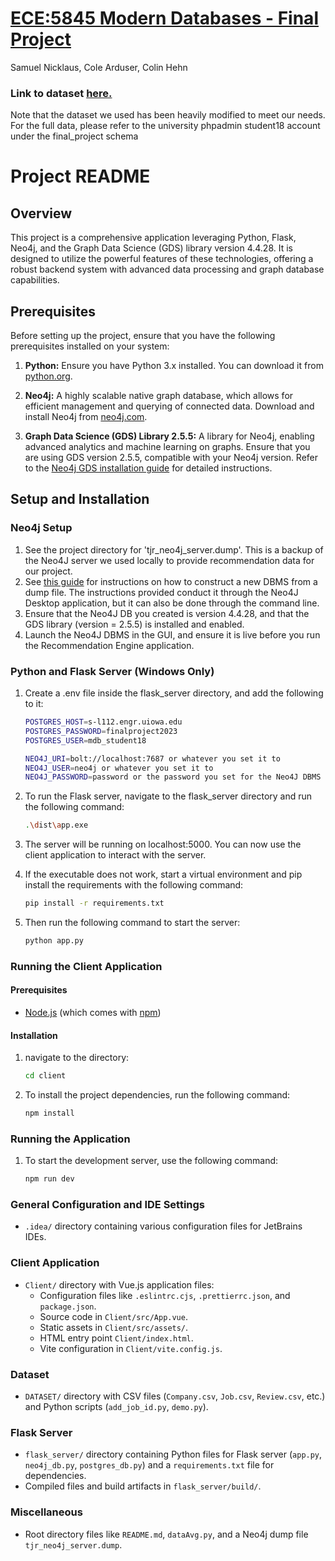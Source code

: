 # [ECE:5845 Modern Databases - Final Project](https://pitch.com/v/ECE5845-Final-Project-Presentation-nguzuq)
Samuel Nicklaus, Cole Arduser, Colin Hehn

### Link to dataset [here.](https://www.kaggle.com/datasets/andresionek/data-jobs-listings-glassdoor/data)
Note that the dataset we used has been heavily modified to meet our needs. For the full data, please refer to the university phpadmin student18 account under the final_project schema

# Project README

## Overview

This project is a comprehensive application leveraging Python, Flask, Neo4j, and the Graph Data Science (GDS) library version 4.4.28. It is designed to utilize the powerful features of these technologies, offering a robust backend system with advanced data processing and graph database capabilities.

## Prerequisites

Before setting up the project, ensure that you have the following prerequisites installed on your system:

1. **Python:** Ensure you have Python 3.x installed. You can download it from [python.org](https://www.python.org/downloads/).

2. **Neo4j:** A highly scalable native graph database, which allows for efficient management and querying of connected data. Download and install Neo4j from [neo4j.com](https://neo4j.com/download/).

3. **Graph Data Science (GDS) Library 2.5.5:** A library for Neo4j, enabling advanced analytics and machine learning on graphs. Ensure that you are using GDS version 2.5.5, compatible with your Neo4j version. Refer to the [Neo4j GDS installation guide](https://neo4j.com/docs/graph-data-science/current/installation/) for detailed instructions.

## Setup and Installation

### Neo4j Setup
1. See the project directory for 'tjr_neo4j_server.dump'. This is a backup of the Neo4J server we used locally to provide recommendation data for our project.
2. See [this guide](https://neo4j.com/docs/desktop-manual/current/operations/create-from-dump/#:~:text=Once%20you%20have%20a%20dump,when%20creating%20a%20new%20DBMS.) for instructions on how to construct a new DBMS from a dump file. The instructions provided conduct it through the Neo4J Desktop application, but it can also be done through the command line.
3. Ensure that the Neo4J DB you created is version 4.4.28, and that the GDS library (version = 2.5.5) is installed and enabled.
4. Launch the Neo4J DBMS in the GUI, and ensure it is live before you run the Recommendation Engine application.

### Python and Flask Server (Windows Only)

1. Create a .env file inside the flask_server directory, and add the following to it:

    ```bash
   POSTGRES_HOST=s-l112.engr.uiowa.edu
   POSTGRES_PASSWORD=finalproject2023
   POSTGRES_USER=mdb_student18
   
   NEO4J_URI=bolt://localhost:7687 or whatever you set it to
   NEO4J_USER=neo4j or whatever you set it to
   NEO4J_PASSWORD=password or the password you set for the Neo4J DBMS
    ```
   
2. To run the Flask server, navigate to the flask_server directory and run the following command:

    ```bash
    .\dist\app.exe
    ```
   
3. The server will be running on localhost:5000. You can now use the client application to interact with the server.

4. If the executable does not work, start a virtual environment and pip install the requirements with the following command:

    ```bash
    pip install -r requirements.txt
    ```
5. Then run the following command to start the server:

    ```bash
    python app.py
    ```

### Running the Client Application

#### Prerequisites

- [Node.js](https://nodejs.org/) (which comes with [npm](http://npmjs.com/))

#### Installation

1. navigate to the directory:

   ```bash
   cd client

2. To install the project dependencies, run the following command:
    
    ```bash
    npm install

### Running the Application

1. To start the development server, use the following command:

    ```bash
    npm run dev

### General Configuration and IDE Settings
- `.idea/` directory containing various configuration files for JetBrains IDEs.

### Client Application
- `Client/` directory with Vue.js application files:
  - Configuration files like `.eslintrc.cjs`, `.prettierrc.json`, and `package.json`.
  - Source code in `Client/src/App.vue`.
  - Static assets in `Client/src/assets/`.
  - HTML entry point `Client/index.html`.
  - Vite configuration in `Client/vite.config.js`.

### Dataset
- `DATASET/` directory with CSV files (`Company.csv`, `Job.csv`, `Review.csv`, etc.) and Python scripts (`add_job_id.py`, `demo.py`).

### Flask Server
- `flask_server/` directory containing Python files for Flask server (`app.py`, `neo4j_db.py`, `postgres_db.py`) and a `requirements.txt` file for dependencies.
- Compiled files and build artifacts in `flask_server/build/`.

### Miscellaneous
- Root directory files like `README.md`, `dataAvg.py`, and a Neo4j dump file `tjr_neo4j_server.dump`.

